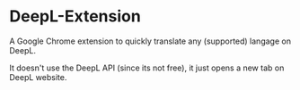 # DeepL-Extension
A Google Chrome extension to quickly translate any (supported) langage on DeepL.

It doesn't use the DeepL API (since its not free), it just opens a new tab on DeepL website.
